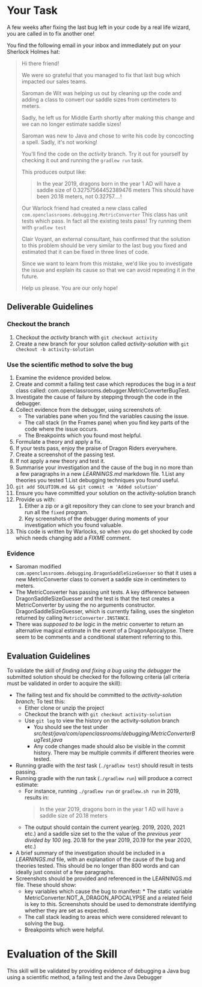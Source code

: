 # Your Task

A few weeks after fixing the last bug left in your code by a real life wizard, you are called in to fix another one!

You find the following email in your inbox and immediately put on your Sherlock Holmes hat:

> Hi there friend!
>
> We were so grateful that you managed to fix that last bug which impacted our sales teams.
>
> Saroman de Wit was helping us out by cleaning up the code and adding a class to convert our saddle sizes 
> from centimeters to meters.
>
> Sadly, he left us for Middle Earth shortly after making this change and we 
> can no longer estimate saddle sizes!
> 
> Saroman was new to Java and chose to write his code by concocting a spell.
> Sadly, it's not working! 
>
> You'll find the code on the *activity* branch.
> Try it out for yourself by checking it out and running the `gradlew run` task.
>
> This produces output like:
>> In the year 2019, dragons born in the year 1 AD will have a saddle size of 0.32757564452389476 meters
> This should have been 20.18 meters, not 0.32757....!
>
> Our Warlock friend had created a new class called `com.openclassrooms.debugging.MetricConverter`
> This class has unit tests which pass. In fact all the existing tests pass!
> Try running them with `gradlew test`
> 
> Clair Voyant, an external consultant, has confirmed that the solution to this problem should be very similar to the 
> last bug you fixed and estimated that it can be fixed in three lines of code.
> 
> Since we want to learn from this mistake, we'd like you to investigate the issue and explain its cause so that we can
> avoid repeating it in the future.
>
> Help us please. You are our only hope!

## Deliverable Guidelines

### Checkout the branch
1. Checkout the *activity* branch with ``git checkout activity``
1. Create a new branch for your solution called *activity-solution* with `git checkout -b activity-solution`

### Use the scientific method to solve the bug
1. Examine the evidence provided below.
1. Create and commit a failing test case which reproduces the bug in a *test* class called:
   com.openclassrooms.debugger.MetricConverterBugTest.
1. Investigate the cause of failure by stepping through the code in the debugger.
1. Collect evidence from the debugger, using screenshots of:
    * The variables pane when you find the variables causing the issue. 
    * The call stack (in the Frames pane) when you find key parts of the code where the issue occurs.
    * The Breakpoints which you found most helpful.
1. Formulate a theory and apply a fix.
1. If your tests pass, enjoy the praise of Dragon Riders everywhere.
1. Create a screenshot of the passing test.
1. If not apply a new theory and test it.
1. Summarise your investigation and the cause of the bug in no more than a few paragraphs in a 
new *LEARNINGS.md* markdown file.
   1.List any theories you tested
   1.List debugging techniques you found useful. 
1. `git add SOLUTION.md && git commit -m 'Added solution'`
1. Ensure you have committed your solution on the activity-solution branch
1. Provide us with:
   1. Either a zip or a git repository they can clone to see your branch and run all the `fixed` program.
   1. Key screenshots of the debugger during moments of your investigation which you found valuable.
1. This code is written by Warlocks, so when you do get shocked by code which needs changing add a *FIXME* comment.


### Evidence
* Saroman modified `com.openclassrooms.debugging.DragonSaddleSizeGuesser` so that it uses a new MetricConverter
class to convert a saddle size in centimeters to meters.
* The MetricConverter has passing unit tests. A key difference between DragonSaddleSizeGuesser and the test is that
the test creates a MetricConverter by using the no arguments constructor. DragonSaddleSizeGuesser, which is currently
failing, uses the singleton returned by calling `MetricConverter.INSTANCE`.
* There was *supposed to be* logic in the metric converter to return an alternative magical estimate in the event of a 
DragonApocalypse. There seem to be comments and a conditional statement referring to this.

## Evaluation Guidelines
To validate the skill of *finding and fixing a bug using the debugger* the submitted solution should be checked for 
the following criteria (all criteria must be validated in order to acquire the skill):

* The failing test and fix should be committed to the *activity-solution branch*; To test this:
   * Either clone or unzip the project
   * Checkout the branch with `git checkout activity-solution` 
   * Use `git log` to view the history on the activity-solution branch
     * You should see the test under *src/test/java/com/openclassrooms/debugging/MetricConverterBugTest.java* 
     * Any code changes made should also be visible in the commit history. There may be multiple commits if different
     theories were tested.
* Running gradle with the *test* task (`./gradlew test`) should result in tests passing.
* Running gradle with the *run* task (`./gradlew run`) will produce a correct estimate:
  * For instance, running `./gradlew run` or `gradlew.sh run` in 2019, results in: 
    > In the year 2019, dragons born in the year 1 AD will have a saddle size of 20.18 meters
  * The output should contain the current year(eg. 2019, 2020, 2021 etc.) and a saddle size set to the the 
  value of the *previous year divided by 100* (eg. 20.18 for the year 2019, 20.19 for the year 2020, etc.) 
* A brief summary of the investigation should be included in a *LEARNINGS.md* file, with an explanation of the cause of
the bug and theories tested. This should be no longer than 800 words and can ideally just consist of a few paragraphs.
* Screenshots should be provided and referenced in the LEARNINGS.md file. These should show:
     * key variables which cause the bug to manifest:
      * The static variable MetricConverter.NOT_A_DRAGON_APOCALYPSE and a related field is key to this. Screenshots
      should  be used to demonstrate identifying whether they are set as expected.
     * The call stack leading to areas which were considered relevant to solving the bug.
     * Breakpoints which were helpful.

# Evaluation of the Skill
This skill will be validated by providing evidence of debugging a Java bug using a scientific method, a failing test and 
the Java Debugger